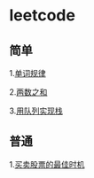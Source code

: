# leetcode

## 简单

1.[单词规律](/code/单词规律.md)	

2.[两数之和](/code/两数之和.md)

3.[用队列实现栈](/code/用队列实现栈.md)



## 普通

1.[买卖股票的最佳时机](/code/买卖股票的最佳时机.md)

